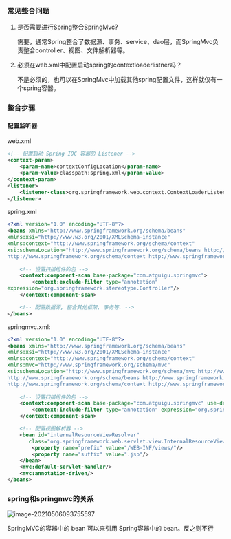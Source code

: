 ### 常见整合问题

1. 是否需要进行Spring整合SpringMvc?

   需要，通常Spring整合了数据源、事务、service、dao层，而SpringMvc负责整合controller、视图、文件解析器等。

2. 必须在web.xml中配置启动spring的contextloaderlistner吗？

   不是必须的，也可以在SpringMvc中加载其他spring配置文件，这样就仅有一个spring容器。

### 整合步骤

#### 配置监听器

web.xml

```xml
<!-- 配置启动 Spring IOC 容器的 Listener -->
<context-param>
    <param-name>contextConfigLocation</param-name>
    <param-value>classpath:spring.xml</param-value>
</context-param>
<listener>
    <listener-class>org.springframework.web.context.ContextLoaderListener</listener-class>
</listener>
```

spring.xml

```xml
<?xml version="1.0" encoding="UTF-8"?>
<beans xmlns="http://www.springframework.org/schema/beans"
xmlns:xsi="http://www.w3.org/2001/XMLSchema-instance"
xmlns:context="http://www.springframework.org/schema/context"
xsi:schemaLocation="http://www.springframework.org/schema/beans http://www.springframework.org/schema/beans/spring-beans.xsd
http://www.springframework.org/schema/context http://www.springframework.org/schema/context/spring-context-4.0.xsd">
 
    <!-- 设置扫描组件的包 -->
    <context:component-scan base-package="com.atguigu.springmvc">
		<context:exclude-filter type="annotation"
expression="org.springframework.stereotype.Controller"/>
	</context:component-scan>

    <!-- 配置数据源, 整合其他框架, 事务等. -->
</beans>
```

springmvc.xml:

```xml
<?xml version="1.0" encoding="UTF-8"?>
<beans xmlns="http://www.springframework.org/schema/beans"
xmlns:xsi="http://www.w3.org/2001/XMLSchema-instance"
xmlns:context="http://www.springframework.org/schema/context"
xmlns:mvc="http://www.springframework.org/schema/mvc"
xsi:schemaLocation="http://www.springframework.org/schema/mvc http://www.springframework.org/schema/mvc/spring-mvc-4.0.xsd
http://www.springframework.org/schema/beans http://www.springframework.org/schema/beans/spring-beans.xsd
http://www.springframework.org/schema/context http://www.springframework.org/schema/context/spring-context-4.0.xsd">
 
    <!-- 设置扫描组件的包 -->
    <context:component-scan base-package="com.atguigu.springmvc" use-default-filters="false">
        <context:include-filter type="annotation" expression="org.springframework.stereotype.Controller"/>
    </context:component-scan>

    <!-- 配置视图解析器 -->
    <bean id="internalResourceViewResolver"
       class="org.springframework.web.servlet.view.InternalResourceViewResolver">
        <property name="prefix" value="/WEB-INF/views/"/>
        <property name="suffix" value=".jsp"/>
    </bean>
    <mvc:default-servlet-handler/> 
    <mvc:annotation-driven/> 
</beans>
```

### spring和springmvc的关系

![image-20210506093755597](https://imagebag.oss-cn-chengdu.aliyuncs.com/img/image-20210506093755597.png)

SpringMVC的容器中的 bean 可以来引用 Spring容器中的 bean。反之则不行
